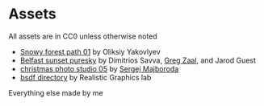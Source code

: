 # Assets
All assets are in CC0 unless otherwise noted

- [Snowy forest path 01](https://polyhaven.com/a/snowy_forest_path_01) by Oliksiy Yakovlyev
- [Belfast sunset puresky](https://polyhaven.com/a/belfast_sunset_puresky) by Dimitrios Savva, [Greg Zaal](https://gregzaal.com/), and Jarod Guest
- [christmas photo studio 05](https://polyhaven.com/a/christmas_photo_studio_05) by [Sergej Majboroda](https://hdrmarket.com/)
- [bsdf directory](http://rgl.epfl.ch/materials) by Realistic Graphics lab

Everything else made by me